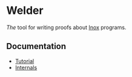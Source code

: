 
Welder
======

*The* tool for writing proofs about [Inox](https://github.com/epfl-lara/inox) programs.

Documentation
-------------
* [Tutorial](doc/Tutorial.md)
* [Internals](doc/Internals.md)
